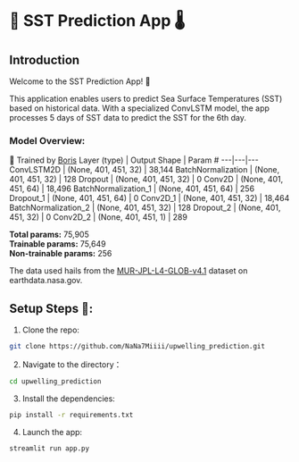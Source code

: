 # 🌊 SST Prediction App 🌡️

## Introduction

Welcome to the SST Prediction App! 🎉

This application enables users to predict Sea Surface Temperatures (SST) based on historical data. With a specialized ConvLSTM model, the app processes 5 days of SST data to predict the SST for the 6th day.

### Model Overview: 
🔧 Trained by [Boris](https://github.com/boryasbora)
Layer (type) | Output Shape | Param #
---|---|---
ConvLSTM2D | (None, 401, 451, 32) | 38,144
BatchNormalization | (None, 401, 451, 32) | 128
Dropout | (None, 401, 451, 32) | 0
Conv2D | (None, 401, 451, 64) | 18,496
BatchNormalization_1 | (None, 401, 451, 64) | 256
Dropout_1 | (None, 401, 451, 64) | 0
Conv2D_1 | (None, 401, 451, 32) | 18,464
BatchNormalization_2 | (None, 401, 451, 32) | 128
Dropout_2 | (None, 401, 451, 32) | 0
Conv2D_2 | (None, 401, 451, 1) | 289

**Total params:** 75,905  
**Trainable params:** 75,649  
**Non-trainable params:** 256

The data used hails from the [MUR-JPL-L4-GLOB-v4.1](https://search.earthdata.nasa.gov/search/granules?p=C1996881146-POCLOUD&pg[0][v]=f&pg[0][gsk]=-start_date&q=MUR-JPL-L4-GLOB-v4.1&fi=MODIS&as[instrument][0]=MODIS&tl=1686459841!3!!&zoom=0) dataset on earthdata.nasa.gov.

## Setup Steps 🚀:

1. Clone the repo:
```bash
git clone https://github.com/NaNa7Miiii/upwelling_prediction.git
```
2. Navigate to the directory：
```bash
cd upwelling_prediction
```
3. Install the dependencies:
```bash
pip install -r requirements.txt
```
4. Launch the app:
```bash
streamlit run app.py
```
